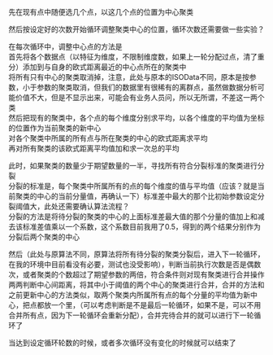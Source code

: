 先在现有点中随便选几个点，以这几个点的位置为中心聚类     

然后按设定好的次数开始循环调整聚类中心的位置，循环次数还需要做一些实验？     

在每次循环中，调整中心点的方法是     
首先将各个数据点（以特征为维度，不限制维度数，如果上一轮分配过点，清了重分）添加到与自身的欧式距离最近的中心点所在的聚类中     
将所有只有中心的聚类取消掉，注意，此处与原本的ISOData不同，原本是按参数，小于参数的聚类取消，但我们的数据里有很稀有的离群点，虽然做数据分析可能价值不大，但是不显示出来，可能会有业务人员问，所以无所谓，不差这一两个类     
然后把现有的聚类中，各个点的每个维度分别求平均，以各个维度的平均值为坐标的位置作为当前聚类的新中心     
对各个聚类中所属的所有点与所在聚类的中心的欧式距离求平均     
再对所有聚类的该欧式距离平均值加和求一次总的平均     

此时，如果聚类的数量少于期望数量的一半，寻找所有符合分裂标准的聚类进行分裂   
分裂的标准是，每个聚类中所属所有的点的每个维度的值与平均值（应该？就是当前聚类的中心的当前分量值，再确认一下）标准差中最大的那个比初始参数设定分裂阈值大，此处还需要确认算法流程？   
分裂的方法是将待分裂的聚类的中心的上面标准差最大值的那个分量的值加上和减去该标准差值乘以一个系数，这个系数目前我用了0.5，得到的两个结果分别作为分裂后两个聚类的中心

然后（此处与原算法不同，原算法将所有待分裂的聚类分裂后，进入下一轮循环，在我的环境中目前看没有必要，测试也没受影响），判断当前执行次数是否是偶数次，或者聚类的个数超过了期望参数的两倍，符合条件则对现有聚类进行合并操作     
两两判断中心间距离，将其中小于阈值的两个中心的聚类进行合并，合并的方法和之前更新中心的方法类似，取两个聚类内所属所有点的每个分量的平均值为新中心，把点都放一个里，（可以考虑判断是不是最后一轮循环，如果不是，可以不用合并所有点，因为下一轮循环会重新分配），合并完待合并的就可以进行下一轮循环了

当达到设定循环轮数的时候，或者多次循环没有变化的时候就可以结束了
